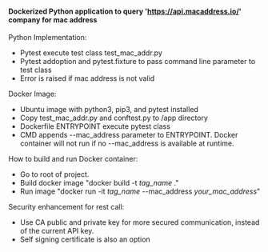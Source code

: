#### Dockerized Python application to query 'https://api.macaddress.io/' company for mac address

Python Implementation:
- Pytest execute test class test_mac_addr.py
- Pytest addoption and pytest.fixture to pass command line parameter to test class
- Error is raised if mac address is not valid

Docker Image:
- Ubuntu image with python3, pip3, and pytest installed
- Copy test_mac_addr.py and conftest.py to /app directory
- Dockerfile ENTRYPOINT execute pytest class
- CMD appends --mac_address parameter to ENTRYPOINT. Docker container will not run if no --mac_address is available at runtime.

How to build and run Docker container:
- Go to root of project.
- Build docker image "docker build -t *tag_name* ."
- Run image "docker run -it *tag_name* --mac_address *your_mac_address*"

Security enhancement for rest call:
- Use CA public and private key for more secured communication, instead of the current API key.
- Self signing certificate is also an option
